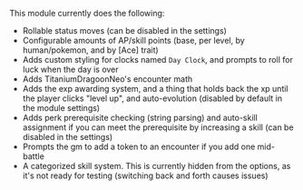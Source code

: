 This module currently does the following:
- Rollable status moves (can be disabled in the settings)
- Configurable amounts of AP/skill points (base, per level, by human/pokemon, and by [Ace] trait)
- Adds custom styling for clocks named `Day Clock`, and prompts to roll for luck when the day is over
- Adds TitaniumDragoonNeo's encounter math
- Adds the exp awarding system, and a thing that holds back the xp until the player clicks "level up", and auto-evolution (disabled by default in the module settings)
- Adds perk prerequisite checking (string parsing) and auto-skill assignment if you can meet the prerequisite by increasing a skill (can be disabled in the settings)
- Prompts the gm to add a token to an encounter if you add one mid-battle
- A categorized skill system. This is currently hidden from the options, as it's not ready for testing (switching back and forth causes issues)
